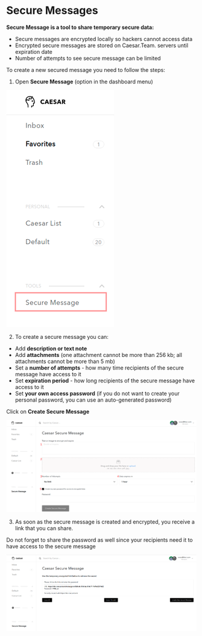 # Secure Messages

**Secure Message is a tool to share temporary secure data:**

* Secure messages are encrypted locally so hackers cannot access data
* Encrypted secure messages are stored on Caesar.Team. servers until expiration date
* Number of attempts to see secure message can be limited

To create a new secured message you need to follow the steps: 

1. Open **Secure Message** \(option in the dashboard menu\)

![](.gitbook/assets/sec_message-1.png)



2. To create a secure message you can:

* Add **description or text note**
* Add **attachments** \(one attachment cannot be more than 256 kb; all attachments cannot be more than 5 mb\)
* Set a **number of attempts** - how many time recipients of the secure message have access to it
* Set **expiration period** - how long recipients of the secure message have access to it
* Set **your own access password** \(if you do not want to create your personal password, you can use an auto-generated password\)

Click on **Create Secure Message**

![](.gitbook/assets/sec_message-2.png)

3. As soon as the secure message is created and encrypted, you receive a link that you can share. 

Do not forget to share the password as well since your recipients need it to have access to the secure message

![](.gitbook/assets/sec_message-3.png)



